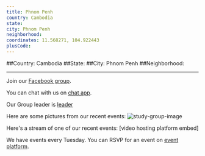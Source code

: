 ```yaml
---
title: Phnom Penh
country: Cambodia
state: 
city: Phnom Penh
neighborhood: 
coordinates: 11.568271, 104.922443
plusCode:
---
```


##Country: Cambodia
##State: 
##City: Phnom Penh
##Neighborhood: 
*****
Join our [Facebook group](https://www.facebook.com/groups/free.code.camp.phnompenh.cambodia).

You can chat with us on [chat app]().

Our Group leader is [leader]()

Here are some pictures from our recent events:
![study-group-image]()

Here's a stream of one of our recent events:
[video hosting platform embed]

We have events every Tuesday. You can RSVP for an event on [event platform]().
